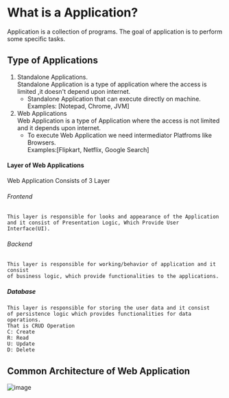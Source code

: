 # What is a Application?

Application is a collection of programs.
The goal of application is to perform some specific tasks.

## Type of Applications

1. Standalone Applications.  
	Standalone Application is a type of application where the access is limited ,it doesn't depend upon internet.  
	- Standalone Application that can execute directly on machine.  
	Examples: [Notepad, Chrome, JVM]  
2. Web Applications  
	Web Application is a type of Application where the access is not limited and it depends upon internet.  
	- To execute Web Application we need intermediator Platfroms like Browsers.  
	Examples:[Flipkart, Netflix, Google Search] 

#### Layer of Web Applications

Web Application Consists of 3 Layer  
  
###### Frontend    
	This layer is responsible for looks and appearance of the Application     
    and it consist of Presentation Logic, Which Provide User Interface(UI).  
###### Backend  
	This layer is responsible for working/behavior of application and it consist  
    of business logic, which provide functionalities to the applications.  
##### Database  
	This layer is responsible for storing the user data and it consist  
    of persistence logic which provides functionalities for data operations.  
	That is CRUD Operation  
	C: Create  
	R: Read  
	U: Update  
	D: Delete  

## Common Architecture of Web Application

![image](https://th.bing.com/th/id/OIP.CmErpIa5hghU_Z6KZ4t9AQHaEH?rs=1&pid=ImgDetMain)

